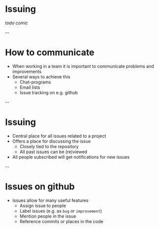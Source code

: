 # Issuing

*todo comic*

--

# How to communicate

* When working in a team it is important to communicate problems and improvements
* Several ways to achieve this
    * Chat-programs
    * Email lists
    * Issue tracking on e.g. github

--

# Issuing

* Central place for all issues related to a project
* Offers a place for discussing the issue
    * Closely tied to the repository
    * All past issues can be (re)viewed
* All people subscribed will get notifications for new issues

--

# Issues on github

* Issues allow for many useful features
    * Assign issue to people
    * Label issues (e.g. as `bug` or `improvement`)
    * Mention people in the issue
    * Reference commits or places in the code
